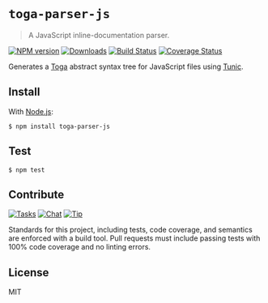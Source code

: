 # `toga-parser-js`

> A JavaScript inline-documentation parser.

[![NPM version][npm-img]][npm-url] [![Downloads][downloads-img]][npm-url] [![Build Status][travis-img]][travis-url] [![Coverage Status][coveralls-img]][coveralls-url]

Generates a [Toga](http://togajs.github.io) abstract syntax tree for JavaScript files using [Tunic](http://github.com/togajs/tunic).

## Install

With [Node.js](http://nodejs.org):

    $ npm install toga-parser-js

## Test

    $ npm test

## Contribute

[![Tasks][waffle-img]][waffle-url] [![Chat][gitter-img]][gitter-url] [![Tip][gittip-img]][gittip-url]

Standards for this project, including tests, code coverage, and semantics are enforced with a build tool. Pull requests must include passing tests with 100% code coverage and no linting errors.

## License

MIT

[coveralls-img]: http://img.shields.io/coveralls/togajs/toga-parser-js/master.svg?style=flat-square
[coveralls-url]: https://coveralls.io/r/togajs/toga-parser-js
[downloads-img]: http://img.shields.io/npm/dm/toga-parser-js.svg?style=flat-square
[gitter-img]:    http://img.shields.io/badge/chat-togajs/toga-blue.svg?style=flat-square
[gitter-url]:    https://gitter.im/togajs/toga
[gittip-img]:    http://img.shields.io/gittip/shannonmoeller.svg?style=flat-square
[gittip-url]:    https://www.gittip.com/shannonmoeller
[npm-img]:       http://img.shields.io/npm/v/toga-parser-js.svg?style=flat-square
[npm-url]:       https://npmjs.org/package/toga-parser-js
[travis-img]:    http://img.shields.io/travis/togajs/toga-parser-js.svg?style=flat-square
[travis-url]:    https://travis-ci.org/togajs/toga-parser-js
[waffle-img]:    http://img.shields.io/github/issues/togajs/toga-parser-js.svg?style=flat-square
[waffle-url]:    http://waffle.io/togajs/toga-parser-js
